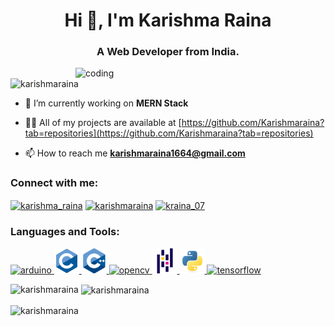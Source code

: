 <h1 align="center">Hi 👋, I'm Karishma Raina</h1>
<h3 align="center">A Web Developer from India.</h3>

<img align="right" alt="coding" width="400" src="https://cdn.dribbble.com/users/1857592/screenshots/3848396/character-typing.gif">

<p align="left"> <img src="https://komarev.com/ghpvc/?username=karishmaraina&label=Profile%20views&color=0e75b6&style=flat" alt="karishmaraina" /> </p>

- 🌱 I’m currently working on **MERN Stack**

- 👨‍💻 All of my projects are available at [https://github.com/Karishmaraina?tab=repositories](https://github.com/Karishmaraina?tab=repositories)

- 📫 How to reach me **karishmaraina1664@gmail.com**

<h3 align="left">Connect with me:</h3>
<p align="left">
<a href="https://twitter.com/karishma_raina" target="blank"><img align="center" src="https://raw.githubusercontent.com/rahuldkjain/github-profile-readme-generator/master/src/images/icons/Social/twitter.svg" alt="karishma_raina" height="30" width="40" /></a>
<a href="https://linkedin.com/in/karishmaraina" target="blank"><img align="center" src="https://raw.githubusercontent.com/rahuldkjain/github-profile-readme-generator/master/src/images/icons/Social/linked-in-alt.svg" alt="karishmaraina" height="30" width="40" /></a>
<a href="https://instagram.com/kraina_07" target="blank"><img align="center" src="https://raw.githubusercontent.com/rahuldkjain/github-profile-readme-generator/master/src/images/icons/Social/instagram.svg" alt="kraina_07" height="30" width="40" /></a>
</p>

<h3 align="left">Languages and Tools:</h3>
<p align="left"> <a href="https://www.arduino.cc/" target="_blank" rel="noreferrer"> <img src="https://cdn.worldvectorlogo.com/logos/arduino-1.svg" alt="arduino" width="40" height="40"/> </a> <a href="https://www.cprogramming.com/" target="_blank" rel="noreferrer"> <img src="https://raw.githubusercontent.com/devicons/devicon/master/icons/c/c-original.svg" alt="c" width="40" height="40"/> </a> <a href="https://www.w3schools.com/cpp/" target="_blank" rel="noreferrer"> <img src="https://raw.githubusercontent.com/devicons/devicon/master/icons/cplusplus/cplusplus-original.svg" alt="cplusplus" width="40" height="40"/> </a> <a href="https://opencv.org/" target="_blank" rel="noreferrer"> <img src="https://www.vectorlogo.zone/logos/opencv/opencv-icon.svg" alt="opencv" width="40" height="40"/> </a> <a href="https://pandas.pydata.org/" target="_blank" rel="noreferrer"> <img src="https://raw.githubusercontent.com/devicons/devicon/2ae2a900d2f041da66e950e4d48052658d850630/icons/pandas/pandas-original.svg" alt="pandas" width="40" height="40"/> </a> <a href="https://www.python.org" target="_blank" rel="noreferrer"> <img src="https://raw.githubusercontent.com/devicons/devicon/master/icons/python/python-original.svg" alt="python" width="40" height="40"/> </a> <a href="https://www.tensorflow.org" target="_blank" rel="noreferrer"> <img src="https://www.vectorlogo.zone/logos/tensorflow/tensorflow-icon.svg" alt="tensorflow" width="40" height="40"/> </a> </p>

<p><img align="left" src="https://github-readme-stats.vercel.app/api/top-langs?username=karishmaraina&show_icons=true&locale=en&layout=compact" alt="karishmaraina" /></p>

<p>&nbsp;<img align="center" src="https://github-readme-stats.vercel.app/api?username=karishmaraina&show_icons=true&locale=en" alt="karishmaraina" /></p>

<p><img align="center" src="https://github-readme-streak-stats.herokuapp.com/?user=karishmaraina&" alt="karishmaraina" /></p>
